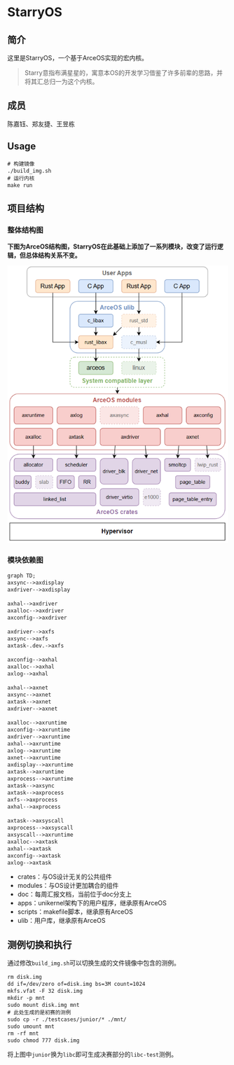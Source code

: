 # StarryOS

## 简介

这里是StarryOS，一个基于ArceOS实现的宏内核。

> Starry意指布满星星的，寓意本OS的开发学习借鉴了许多前辈的思路，并将其汇总归一为这个内核。

## 成员

陈嘉钰、郑友捷、王昱栋

## Usage

```shell
# 构建镜像
./build_img.sh
# 运行内核
make run
```

## 项目结构

### 整体结构图

**下图为ArceOS结构图，StarryOS在此基础上添加了一系列模块，改变了运行逻辑，但总体结构关系不变。**

![](https://raw.githubusercontent.com/Azure-stars/Figure-Bed/main/ArceOS.png)

### 模块依赖图

```mermaid
graph TD;
axsync-->axdisplay
axdriver-->axdisplay

axhal-->axdriver
axalloc-->axdriver
axconfig-->axdriver

axdriver-->axfs
axsync-->axfs
axtask-.dev.->axfs

axconfig-->axhal
axalloc-->axhal
axlog-->axhal

axhal-->axnet
axsync-->axnet
axtask-->axnet
axdriver-->axnet

axalloc-->axruntime
axconfig-->axruntime
axdriver-->axruntime
axhal-->axruntime
axlog-->axruntime
axnet-->axruntime
axdisplay-->axruntime
axtask-->axruntime
axprocess-->axruntime
axtask-->axsync
axtask-->axprocess
axfs-->axprocess
axhal-->axprocess

axtask-->axsyscall
axprocess-->axsyscall
axsyscall-->axruntime
axalloc-->axtask
axhal-->axtask
axconfig-->axtask
axlog-->axtask
```

* crates：与OS设计无关的公共组件
* modules：与OS设计更加耦合的组件
* doc：每周汇报文档，当前位于doc分支上
* apps：unikernel架构下的用户程序，继承原有ArceOS
* scripts：makefile脚本，继承原有ArceOS
* ulib：用户库，继承原有ArceOS



## 测例切换和执行

通过修改`build_img.sh`可以切换生成的文件镜像中包含的测例。

```shell
rm disk.img
dd if=/dev/zero of=disk.img bs=3M count=1024
mkfs.vfat -F 32 disk.img
mkdir -p mnt
sudo mount disk.img mnt
# 此处生成的是初赛的测例
sudo cp -r ./testcases/junior/* ./mnt/
sudo umount mnt
rm -rf mnt
sudo chmod 777 disk.img
```

将上图中`junior`换为`libc`即可生成决赛部分的`libc-test`测例。
